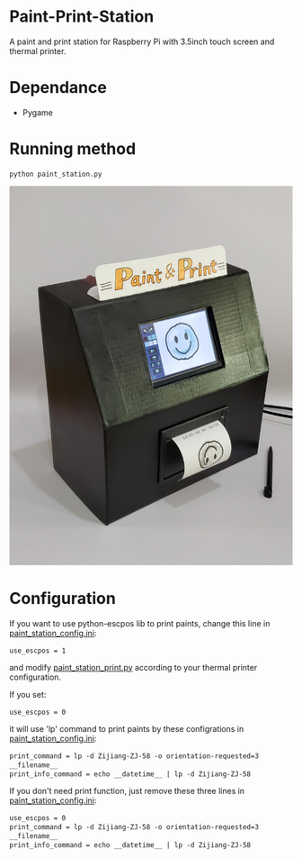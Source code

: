 # Paint-Print-Station
A paint and print station for Raspberry Pi with 3.5inch touch screen and thermal printer.

# Dependance
* Pygame

# Running method
```
python paint_station.py
```

![Photo](doc/photo01.jpg)

# Configuration
If you want to use python-escpos lib to print paints, change this line in [paint_station_config.ini](paint_station_config.ini):
```
use_escpos = 1
```
and modify [paint_station_print.py](paint_station_print.py) according to your thermal printer configuration.

If you set:
```
use_escpos = 0
```
it will use 'lp' command to print paints by these configrations in [paint_station_config.ini](paint_station_config.ini):
```
print_command = lp -d Zijiang-ZJ-58 -o orientation-requested=3 __filename__
print_info_command = echo __datetime__ | lp -d Zijiang-ZJ-58 
```

If you don't need print function, just remove these three lines in [paint_station_config.ini](paint_station_config.ini):
```
use_escpos = 0
print_command = lp -d Zijiang-ZJ-58 -o orientation-requested=3 __filename__
print_info_command = echo __datetime__ | lp -d Zijiang-ZJ-58 
```

